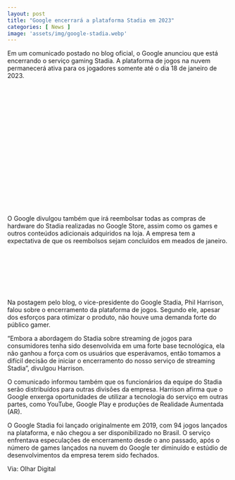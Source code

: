 ```yaml
---
layout: post
title: "Google encerrará a plataforma Stadia em 2023"
categories: [ News ]
image: 'assets/img/google-stadia.webp'
---
```


Em um comunicado postado no blog oficial, o Google anunciou que está encerrando o serviço gaming Stadia. A plataforma de jogos na nuvem permanecerá ativa para os jogadores somente até o dia 18 de janeiro de 2023.

<!-- QUADRADO -->
<script async src="//pagead2.googlesyndication.com/pagead/js/adsbygoogle.js"></script>
<ins class="adsbygoogle"
style="display:inline-block;width:336px;height:280px"
data-ad-client="ca-pub-2838251107855362"
data-ad-slot="5351066970"></ins>
<script>
(adsbygoogle = window.adsbygoogle || []).push({});
</script>

O Google divulgou também que irá reembolsar todas as compras de hardware do Stadia realizadas no Google Store, assim como os games e outros conteúdos adicionais adquiridos na loja. A empresa tem a expectativa de que os reembolsos sejam concluídos em meados de janeiro.

<!-- MINI ANÚNCIO -->
<script async src="//pagead2.googlesyndication.com/pagead/js/adsbygoogle.js"></script>
<!-- Games Root -->
<ins class="adsbygoogle"
style="display:inline-block;width:730px;height:95px"
data-ad-client="ca-pub-2838251107855362"
data-ad-slot="5351066970"></ins>
<script>
(adsbygoogle = window.adsbygoogle || []).push({});
</script>

Na postagem pelo blog, o vice-presidente do Google Stadia, Phil Harrison, falou sobre o encerramento da plataforma de jogos. Segundo ele, apesar dos esforços para otimizar o produto, não houve uma demanda forte do público gamer.

“Embora a abordagem do Stadia sobre streaming de jogos para consumidores tenha sido desenvolvida em uma forte base tecnológica, ela não ganhou a força com os usuários que esperávamos, então tomamos a difícil decisão de iniciar o encerramento do nosso serviço de streaming Stadia”, divulgou Harrison.

O comunicado informou também que os funcionários da equipe do Stadia serão distribuídos para outras divisões da empresa. Harrison afirma que o Google enxerga oportunidades de utilizar a tecnologia do serviço em outras partes, como YouTube, Google Play e produções de Realidade Aumentada (AR).

O Google Stadia foi lançado originalmente em 2019, com 94 jogos lançados na plataforma, e não chegou a ser disponibilizado no Brasil. O serviço enfrentava especulações de encerramento desde o ano passado, após o número de games lançados na nuvem do Google ter diminuído e estúdio de desenvolvimentos da empresa terem sido fechados.

<!-- RETANGULO LARGO 2 -->
<script async src="//pagead2.googlesyndication.com/pagead/js/adsbygoogle.js"></script>
<ins class="adsbygoogle"
style="display:block; text-align:center;"
data-ad-layout="in-article"
data-ad-format="fluid"
data-ad-client="ca-pub-2838251107855362"
data-ad-slot="8549252987"></ins>
<script>
(adsbygoogle = window.adsbygoogle || []).push({});
</script>

Via: Olhar Digital


